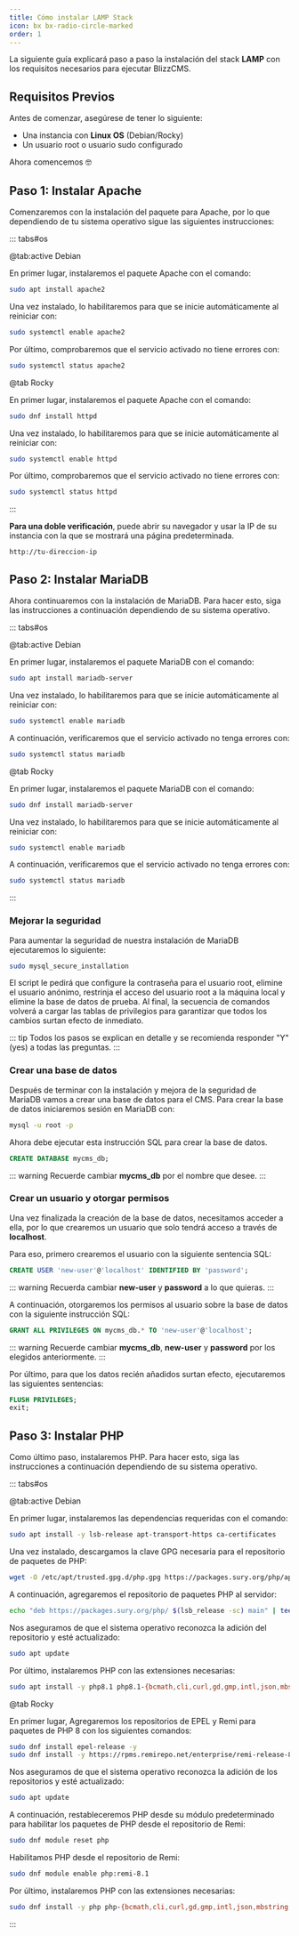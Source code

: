 ```yaml
---
title: Cómo instalar LAMP Stack
icon: bx bx-radio-circle-marked
order: 1
---
```


La siguiente guía explicará paso a paso la instalación del stack **LAMP** con los requisitos necesarios para ejecutar BlizzCMS.

## Requisitos Previos

Antes de comenzar, asegúrese de tener lo siguiente:

- Una instancia con **Linux OS** (Debian/Rocky)
- Un usuario root o usuario sudo configurado

Ahora comencemos :nerd_face:

## Paso 1: Instalar Apache

Comenzaremos con la instalación del paquete para Apache, por lo que dependiendo de tu sistema operativo sigue las siguientes instrucciones:

::: tabs#os

@tab:active Debian

En primer lugar, instalaremos el paquete Apache con el comando:

```bash
sudo apt install apache2
```

Una vez instalado, lo habilitaremos para que se inicie automáticamente al reiniciar con:

```bash
sudo systemctl enable apache2
```

Por último, comprobaremos que el servicio activado no tiene errores con:

```bash
sudo systemctl status apache2
```

@tab Rocky

En primer lugar, instalaremos el paquete Apache con el comando:

```bash
sudo dnf install httpd
```

Una vez instalado, lo habilitaremos para que se inicie automáticamente al reiniciar con:

```bash
sudo systemctl enable httpd
```

Por último, comprobaremos que el servicio activado no tiene errores con:

```bash
sudo systemctl status httpd
```

:::

**Para una doble verificación**, puede abrir su navegador y usar la IP de su instancia con la que se mostrará una página predeterminada.

```
http://tu-direccion-ip
```

## Paso 2: Instalar MariaDB

Ahora continuaremos con la instalación de MariaDB. Para hacer esto, siga las instrucciones a continuación dependiendo de su sistema operativo.

::: tabs#os

@tab:active Debian

En primer lugar, instalaremos el paquete MariaDB con el comando:

```bash
sudo apt install mariadb-server
```

Una vez instalado, lo habilitaremos para que se inicie automáticamente al reiniciar con:

```bash
sudo systemctl enable mariadb
```

A continuación, verificaremos que el servicio activado no tenga errores con:

```bash
sudo systemctl status mariadb
```

@tab Rocky

En primer lugar, instalaremos el paquete MariaDB con el comando:

```bash
sudo dnf install mariadb-server
```

Una vez instalado, lo habilitaremos para que se inicie automáticamente al reiniciar con:

```bash
sudo systemctl enable mariadb
```

A continuación, verificaremos que el servicio activado no tenga errores con:

```bash
sudo systemctl status mariadb
```

:::

### Mejorar la seguridad

Para aumentar la seguridad de nuestra instalación de MariaDB ejecutaremos lo siguiente:

```bash
sudo mysql_secure_installation
```

El script le pedirá que configure la contraseña para el usuario root, elimine el usuario anónimo, restrinja el acceso del usuario root a la máquina local y elimine la base de datos de prueba. Al final, la secuencia de comandos volverá a cargar las tablas de privilegios para garantizar que todos los cambios surtan efecto de inmediato.

::: tip
Todos los pasos se explican en detalle y se recomienda responder "Y" (yes) a todas las preguntas.
:::

### Crear una base de datos

Después de terminar con la instalación y mejora de la seguridad de MariaDB vamos a crear una base de datos para el CMS. Para crear la base de datos iniciaremos sesión en MariaDB con:

```bash
mysql -u root -p
```

Ahora debe ejecutar esta instrucción SQL para crear la base de datos.

```sql
CREATE DATABASE mycms_db;
```

::: warning
Recuerde cambiar **mycms_db** por el nombre que desee.
:::

### Crear un usuario y otorgar permisos

Una vez finalizada la creación de la base de datos, necesitamos acceder a ella, por lo que crearemos un usuario que solo tendrá acceso a través de **localhost**.

Para eso, primero crearemos el usuario con la siguiente sentencia SQL:

```sql
CREATE USER 'new-user'@'localhost' IDENTIFIED BY 'password';
```

::: warning
Recuerda cambiar **new-user** y **password** a lo que quieras.
:::

A continuación, otorgaremos los permisos al usuario sobre la base de datos con la siguiente instrucción SQL:

```sql
GRANT ALL PRIVILEGES ON mycms_db.* TO 'new-user'@'localhost';
```

::: warning
Recuerde cambiar **mycms_db**, **new-user** y **password** por los elegidos anteriormente.
:::

Por último, para que los datos recién añadidos surtan efecto, ejecutaremos las siguientes sentencias:

```sql
FLUSH PRIVILEGES;
exit;
```

## Paso 3: Instalar PHP

Como último paso, instalaremos PHP. Para hacer esto, siga las instrucciones a continuación dependiendo de su sistema operativo.

::: tabs#os

@tab:active Debian

En primer lugar, instalaremos las dependencias requeridas con el comando:

```bash
sudo apt install -y lsb-release apt-transport-https ca-certificates
```

Una vez instalado, descargamos la clave GPG necesaria para el repositorio de paquetes de PHP:

```bash
wget -O /etc/apt/trusted.gpg.d/php.gpg https://packages.sury.org/php/apt.gpg
```

A continuación, agregaremos el repositorio de paquetes PHP al servidor:

```bash
echo "deb https://packages.sury.org/php/ $(lsb_release -sc) main" | tee /etc/apt/sources.list.d/php.list
```

Nos aseguramos de que el sistema operativo reconozca la adición del repositorio y esté actualizado:

```bash
sudo apt update
```

Por último, instalaremos PHP con las extensiones necesarias:

```bash
sudo apt install -y php8.1 php8.1-{bcmath,cli,curl,gd,gmp,intl,json,mbstring,mysqlnd,openssl,soap,xml,zip}
```

@tab Rocky

En primer lugar, Agregaremos los repositorios de EPEL y Remi para paquetes de PHP 8 con los siguientes comandos:

```bash
sudo dnf install epel-release -y
sudo dnf install -y https://rpms.remirepo.net/enterprise/remi-release-8.rpm
```

Nos aseguramos de que el sistema operativo reconozca la adición de los repositorios y esté actualizado:

```bash
sudo apt update
```

A continuación, restableceremos PHP desde su módulo predeterminado para habilitar los paquetes de PHP desde el repositorio de Remi:

```bash
sudo dnf module reset php
```

Habilitamos PHP desde el repositorio de Remi:

```bash
sudo dnf module enable php:remi-8.1
```

Por último, instalaremos PHP con las extensiones necesarias:

```bash
sudo dnf install -y php php-{bcmath,cli,curl,gd,gmp,intl,json,mbstring,mysqlnd,openssl,soap,xml,zip}
```

:::
